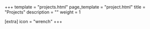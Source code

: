 +++
template = "projects.html"
page_template = "project.html"
title = "Projects"
description = ""
weight = 1

[extra]
icon = "wrench"
+++

